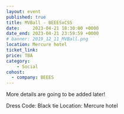 ```yaml
---
layout: event
published: true
title: MVBall - BEEESxCSS
date:     2023-04-21 18:30:00 +0000
date_end: 2023-04-21 23:59:59 +0000
# banner: 2019_12_11_MVBall.png
location: Mercure hotel 
ticket_link:
price: TBA
category:
    - Social
cohost:
  - company: BEEES
---
```


More details are going to be added later!

Dress Code: Black tie
Location: Mercure hotel
